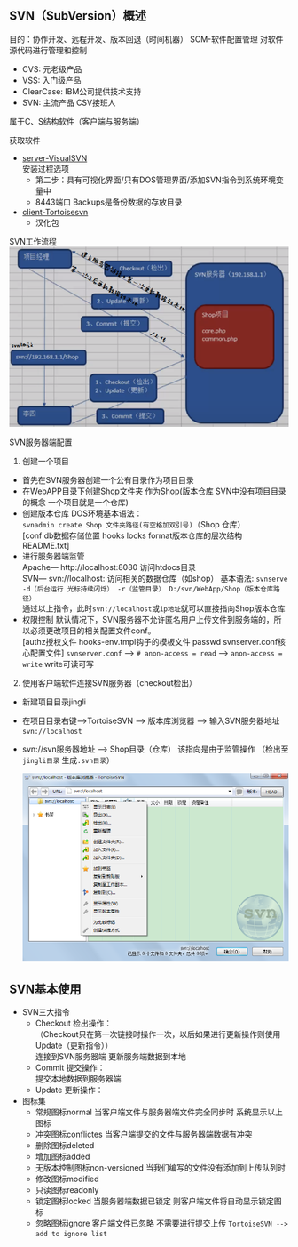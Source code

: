 ## SVN（SubVersion）概述
目的：协作开发、远程开发、版本回退（时间机器）
SCM-软件配置管理 对软件源代码进行管理和控制

- CVS: 元老级产品
- VSS: 入门级产品
- ClearCase: IBM公司提供技术支持
- SVN: 主流产品 CSV接班人

属于C、S结构软件（客户端与服务端）

获取软件
- [server-VisualSVN](http://www.visualsvn.com/)  
  安装过程选项
  + 第二步：具有可视化界面/只有DOS管理界面/添加SVN指令到系统环境变量中 
  + 8443端口 Backups是备份数据的存放目录  
- [client-Tortoisesvn](http://tortoisesvn.net/downloads)
  + 汉化包

SVN工作流程  
![svn工作流程.png](/images/image.png)  

SVN服务器端配置
1. 创建一个项目
  - 首先在SVN服务器创建一个公有目录作为项目目录
  - 在WebAPP目录下创建Shop文件夹 作为Shop(版本仓库 SVN中没有项目目录的概念 一个项目就是一个仓库)
  - 创建版本仓库 DOS环境基本语法：  
    `svnadmin create Shop 文件夹路径(有空格加双引号)`（Shop 仓库）  
    [conf db数据存储位置 hooks locks format版本仓库的层次结构 README.txt]
  - 进行服务器端监管  
    Apache— http://localhost:8080 访问htdocs目录  
    SVN— svn://localhost: 访问相关的数据仓库（如shop） 
    基本语法: `svnserve -d（后台运行 光标持续闪烁） -r（监管目录） D:/svn/WebApp/Shop（版本仓库路径）`  
    通过以上指令，此时`svn://localhost`或`ip地址`就可以直接指向Shop版本仓库
  - 权限控制
    默认情况下，SVN服务器不允许匿名用户上传文件到服务端的，所以必须更改项目的相关配置文件conf。  
    [authz授权文件 hooks-env.tmpl钩子的模板文件 passwd svnserver.conf核心配置文件]
    `svnserver.conf` --> `# anon-access = read` --> `anon-access = write` write可读可写
    
  2. 使用客户端软件连接SVN服务器（checkout检出）
  - 新建项目目录jingli
  - 在项目目录右键—>TortoiseSVN --> 版本库浏览器 --> 输入SVN服务器地址`svn://localhost`
  - svn://svn服务器地址 --> Shop目录（仓库） 该指向是由于监管操作 （检出至 `jingli目录` 生成`.svn目录`） 
    
    ![svn版本库浏览器.png](/images/svn版本库浏览器.png)  
  
## SVN基本使用
- SVN三大指令
  + Checkout 检出操作：  
    （Checkout只在第一次链接时操作一次，以后如果进行更新操作则使用Update（更新指令））  
    连接到SVN服务器端  更新服务端数据到本地
  + Commit 提交操作：  
    提交本地数据到服务器端
  + Update 更新操作：
- 图标集
  + 常规图标normal 当客户端文件与服务器端文件完全同步时 系统显示以上图标
  + 冲突图标conflictes 当客户端提交的文件与服务器端数据有冲突
  + 删除图标deleted
  + 增加图标added
  + 无版本控制图标non-versioned 当我们编写的文件没有添加到上传队列时
  + 修改图标modified
  + 只读图标readonly
  + 锁定图标locked 当服务器端数据已锁定 则客户端文件将自动显示锁定图标
  + 忽略图标ignore 客户端文件已忽略 不需要进行提交上传 `TortoiseSVN --> add to ignore list`
    
    
    
